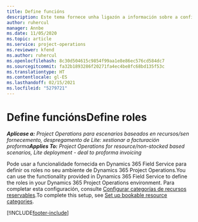 ```yaml
---
title: Define funcións
description: Este tema fornece unha ligazón a información sobre a configuración de categorías de recursos reservables.
author: ruhercul
manager: Annbe
ms.date: 11/05/2020
ms.topic: article
ms.service: project-operations
ms.reviewer: kfend
ms.author: ruhercul
ms.openlocfilehash: 8c30d504615c9854f99aa1e8e86ec576cd584dc7
ms.sourcegitcommit: fa32b1893286f20271fa4ec4be8fc68bd135f53c
ms.translationtype: HT
ms.contentlocale: gl-ES
ms.lasthandoff: 02/15/2021
ms.locfileid: "5279721"
---
```

# <a name="define-roles"></a><span data-ttu-id="cfc96-103">Define funcións</span><span class="sxs-lookup"><span data-stu-id="cfc96-103">Define roles</span></span>

<span data-ttu-id="cfc96-104">_**Aplícase a:** Project Operations para escenarios baseados en recursos/sen fornecemento, despregamento de Lite: xestionar a facturación proforma_</span><span class="sxs-lookup"><span data-stu-id="cfc96-104">_**Applies To:** Project Operations for resource/non-stocked based scenarios, Lite deployment - deal to proforma invoicing_</span></span>

<span data-ttu-id="cfc96-105">Pode usar a funcionalidade fornecida en Dynamics 365 Field Service para definir os roles no seu ambiente de Dynamics 365 Project Operations.</span><span class="sxs-lookup"><span data-stu-id="cfc96-105">You can use the functionality provided in Dynamics 365 Field Service to define the roles in your Dynamics 365 Project Operations environment.</span></span> <span data-ttu-id="cfc96-106">Para completar esta configuración, consulte [Configurar categorías de recursos reservables](https://docs.microsoft.com/dynamics365/field-service/set-up-bookable-resource-categories).</span><span class="sxs-lookup"><span data-stu-id="cfc96-106">To complete this setup, see [Set up bookable resource categories](https://docs.microsoft.com/dynamics365/field-service/set-up-bookable-resource-categories).</span></span>


[!INCLUDE[footer-include](../includes/footer-banner.md)]